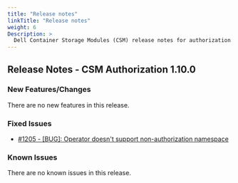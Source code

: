 ```yaml
---
title: "Release notes"
linkTitle: "Release notes"
weight: 6
Description: >
  Dell Container Storage Modules (CSM) release notes for authorization
---
```


## Release Notes - CSM Authorization 1.10.0












### New Features/Changes

There are no new features in this release.

### Fixed Issues

- [#1205 - [BUG]: Operator doesn't support non-authorization namespace](https://github.com/dell/csm/issues/1205)

### Known Issues

There are no known issues in this release.
